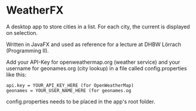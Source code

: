 # WeatherFX

A desktop app to store cities in a list. For each city, the current is displayed on selection.

Written in JavaFX and used as reference for a lecture at DHBW Lörrach (Programming II).

Add your API-Key for openweathermap.org (weather service) and your username for geonames.org (city lookup) in a file called config.properties like this:

~~~
api.key = YOUR_API_KEY_HERE (for OpenWeatherMap)
geonames = YOUR_USER_NAME_HERE (for geonames.og
~~~

config.properties needs to be placed in the app's root folder.